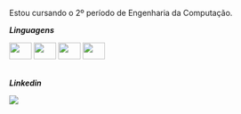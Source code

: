 Estou cursando o 2º período de Engenharia da Computação.

***Linguagens***
<br />

<div style="display : incline_block">
  <img height= "30" width="40" src="https://cdn.jsdelivr.net/gh/devicons/devicon@latest/icons/python/python-original.svg" />
  <img  height= "30" width="40" src="https://cdn.jsdelivr.net/gh/devicons/devicon@latest/icons/html5/html5-original.svg" />
  <img height= "30" width="40" src="https://cdn.jsdelivr.net/gh/devicons/devicon@latest/icons/css3/css3-original.svg" />
  <img height= "30" width="40" src="https://cdn.jsdelivr.net/gh/devicons/devicon@latest/icons/javascript/javascript-plain.svg" />
<div/>

<br/>

***Linkedin***

<div>
  <a href="https://www.linkedin.com/in/guilherme-bertelli-80107b307" target="_blank"><img src="https://img.shields.io/badge/-LinkedIn-%230077B5?style=for-the-badge&logo=linkedin&logoColor=white" target="_blank"></a> 
</div>

          
          
          
          
          

